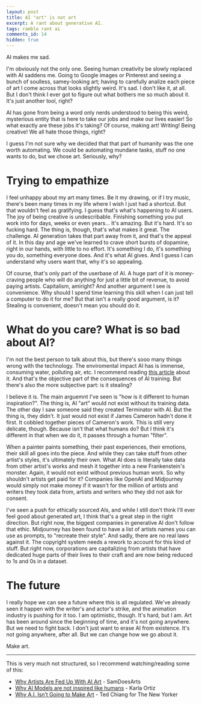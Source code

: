 ```yaml
---
layout: post
title: AI "art" is not art
excerpt: A rant about generative AI.
tags: ramble rant ai
comments_id: 14
hidden: true
---
```


AI makes me sad.

I'm obviously not the only one. Seeing human creativity be slowly replaced with AI saddens me. Going to Google images or Pinterest and seeing a bunch of soulless, samey-looking art; having to carefully analize each piece of art I come across that looks slightly weird. It's sad. I don't like it, at all. But I don't think I ever got to figure out what bothers me so much about it. It's just another tool, right? 

AI has gone from being a word only nerds understood to being this weird, mysterious entity that is here to take our jobs and make our lives easier! So what exactly are these jobs it's taking? Of course, making art! Writing! Being creative! We all hate those things, right?

I guess I'm not sure why we decided that that part of humanity was the one worth automating. We could be automating mundane tasks, stuff no one wants to do, but we chose art. Seriously, why?

# Trying to empathize

I feel unhappy about my art many times. Be it my drawing, or if I try music, there's been many times in my life where I wish I just had a shortcut. But that wouldn't feel as gratifying. I guess that's what's happening to AI users. The joy of being creative is undescribable. Finishing something you put work into for days, weeks or even years... It's amazing. But it's hard. It's so fucking hard. The thing is, though, that's what makes it great. The challenge. AI generation takes that part away from it, and that's the appeal of it. In this day and age we've learned to crave short bursts of dopamine, right in our hands, with little to no effort. It's something I do, it's something you do, something everyone does. And it's what AI gives. And I guess I can understand why users want that, why it's so appealing.

Of course, that's only part of the userbase of AI. A huge part of it is money-craving people who will do anything for just a little bit of revenue, to avoid paying artists. Capitalism, amiright? And another argument I see is convenience. Why should I spend time learning this skill when I can just tell a computer to do it for me? But that isn't a really good argument, is it? Stealing is convenient, doesn't mean you should do it. 

# What do you care? What is so bad about AI?

I'm not the best person to talk about this, but there's sooo many things wrong with the technology. The enviromental impact AI has is immense, consuming water, polluting air, etc. I recommend reading [this article](https://oecd.ai/en/wonk/how-much-water-does-ai-consume) about it. And that's the objective part of the consequences of AI training. But there's also the more subjective part: is it stealing?

I believe it is. The main arguemnt I've seen is "how is it different to human inspiration?". The thing is, AI "art" would not exist without its training data. The other day I saw someone said they created Terminator with AI. But the thing is, they didn't. It just would not exist if James Cameron hadn't done it first. It cobbled together pieces of Cameron's work. This is still very delicate, though. Because isn't that what humans do? But I think it's different in that when we do it, it passes through a human "filter". 

When a painter paints something, their past experiences, their emotions, their skill all goes into the piece. And while they can take stuff from other artist's styles, it's ultimately their own. What AI does is literally take data from other artist's works and mesh it together into a new Frankenstein's monster. Again, it would not exist without previous human work. So why shouldn't artists get paid for it? Companies like OpenAI and Midjourney would simply not make money if it wasn't for the million of artists and writers they took data from, artists and writers who they did not ask for consent. 

I've seen a push for ethically sourced AIs, and while I still don't think I'll ever feel good about generated art, I think that's a great step in the right direction. But right now, the biggest companies in generative AI don't follow that ethic. Midjourney has been found to have a list of artists names you can use as prompts, to "recreate their style". And sadly, there are no real laws against it. The copyright system needs a rework to account for this kind of stuff. But right now, corporations are capitalizing from artists that have dedicated huge parts of their lives to their craft and are now being reduced to 1s and 0s in a dataset. 

# The future

I really hope we can see a future where this is all regulated. We've already seen it happen with the writer's and actor's strike, and the animation industry is pushing for it too. I am optimistic, though. It's hard, but I am. Art has been around since the beginning of time, and it's not going anywhere. But we need to fight back. I don't just want to erase AI from existence. It's not going anywhere, after all. But we can change how we go about it.

Make art.

<hr>

This is very much not structured, so I recommend watching/reading some of this:
- [Why Artists Are Fed Up With AI Art](https://youtu.be/5Viy3Cu3DLk) - SamDoesArts
- [Why AI Models are not inspired like humans](https://www.kortizblog.com/blog/why-ai-models-are-not-inspired-like-humans) - Karla Ortiz
- [Why A.I. Isn’t Going to Make Art](https://www.newyorker.com/culture/the-weekend-essay/why-ai-isnt-going-to-make-art) - Ted Chiang for The New Yorker
